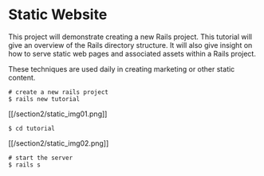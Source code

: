 # Static Website

This project will demonstrate creating a new Rails project. This tutorial will give an overview of the Rails directory structure.  It will also give insight on how to serve static web pages and associated assets within a Rails project. 

These techniques are used daily in creating marketing or other static content.

```
# create a new rails project
$ rails new tutorial
```

[[/section2/static_img01.png]]


```
$ cd tutorial
```

[[/section2/static_img02.png]]


```
# start the server
$ rails s
```
